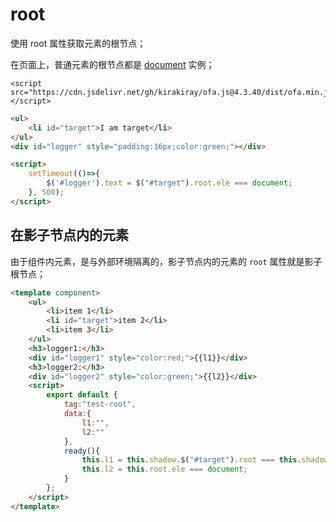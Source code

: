 # root

使用 root 属性获取元素的根节点；

在页面上，普通元素的根节点都是 [document](https://developer.mozilla.org/en-US/docs/Web/API/Document) 实例；

<html-viewer>

```
<script src="https://cdn.jsdelivr.net/gh/kirakiray/ofa.js@4.3.40/dist/ofa.min.js"></script>
```

```html
<ul>
    <li id="target">I am target</li>
</ul>
<div id="logger" style="padding:16px;color:green;"></div>

<script>
    setTimeout(()=>{
        $('#logger').text = $("#target").root.ele === document;
    }, 500);
</script>
```

</html-viewer>

## 在影子节点内的元素

由于组件内元素，是与外部环境隔离的，影子节点内的元素的 `root` 属性就是影子根节点；

<comp-viewer comp-name="test-root">

```html
<template component>
    <ul>
        <li>item 1</li>
        <li id="target">item 2</li>
        <li>item 3</li>
    </ul>
    <h3>logger1:</h3>
    <div id="logger1" style="color:red;">{{l1}}</div>
    <h3>logger2:</h3>
    <div id="logger2" style="color:green;">{{l2}}</div>
    <script>
        export default {
            tag:"test-root",
            data:{
                l1:"",
                l2:""
            },
            ready(){
                this.l1 = this.shadow.$("#target").root === this.shadow;
                this.l2 = this.root.ele === document;
            }
        };
    </script>
</template>
```

</comp-viewer>

